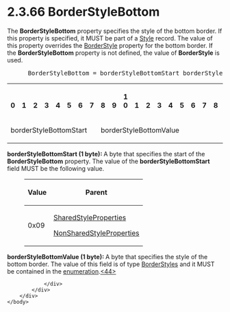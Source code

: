 <html dir="LTR" xmlns:mshelp="http://msdn.microsoft.com/mshelp" xmlns:ddue="http://ddue.schemas.microsoft.com/authoring/2003/5" xmlns:xlink="http://www.w3.org/1999/xlink" xmlns:tool="http://www.microsoft.com/tooltip">
    <head>
        <meta http-equiv="Content-Type" content="text/html; CHARSET=utf-8"></meta>
        <meta name="save" content="history"></meta>
        <title>2.3.66 BorderStyleBottom</title>
        <xml>
            <mshelp:toctitle title="2.3.66 BorderStyleBottom"></mshelp:toctitle>
            <mshelp:rltitle title="[MS-RPL]: BorderStyleBottom"></mshelp:rltitle>
            <mshelp:keyword index="A" term="1c0c20be-0b18-4111-b32c-cc0e025510b0"></mshelp:keyword>
            <mshelp:attr name="DCSext.ContentType" value="open specification"></mshelp:attr>
            <mshelp:attr name="AssetID" value="1c0c20be-0b18-4111-b32c-cc0e025510b0"></mshelp:attr>
            <mshelp:attr name="TopicType" value="kbRef"></mshelp:attr>
            <mshelp:attr name="DCSext.Title" value="[MS-RPL]: BorderStyleBottom" />
        </xml>
    </head>
    <body>
        <div id="header">
            <h1 class="heading">2.3.66 BorderStyleBottom</h1>
        </div>
        <div id="mainSection">
            <div id="mainBody">
                <div id="allHistory" class="saveHistory"></div>
                <div id="sectionSection0" class="section" name="collapseableSection">
                    

<p>The <b>BorderStyleBottom</b> property specifies the style of
the bottom border. If this property is specified, it MUST be part of a <a href="04bf25a1-2f43-4acf-b9eb-b9fa2dc45202.html">Style</a> record. The value of
this property overrides the <a href="9809b305-9266-4a6f-b767-1053cb8a20be.html">BorderStyle</a>
property for the bottom border. If the <b>BorderStyleBottom</b> property is not
defined, the value of <b>BorderStyle</b> is used.           </p>

<dl>
<dd>
<div><pre> BorderStyleBottom = borderStyleBottomStart borderStyleBottomValue
</pre></div>
</dd></dl>

<table>
 <tr>
  <th><p><br>0</p></th>
  <th><p><br>1</p></th>
  <th><p><br>2</p></th>
  <th><p><br>3</p></th>
  <th><p><br>4</p></th>
  <th><p><br>5</p></th>
  <th><p><br>6</p></th>
  <th><p><br>7</p></th>
  <th><p><br>8</p></th>
  <th><p><br>9</p></th>
  <th><p>1<br>0</p></th>
  <th><p><br>1</p></th>
  <th><p><br>2</p></th>
  <th><p><br>3</p></th>
  <th><p><br>4</p></th>
  <th><p><br>5</p></th>
  <th><p><br>6</p></th>
  <th><p><br>7</p></th>
  <th><p><br>8</p></th>
  <th><p><br>9</p></th>
  <th><p>2<br>0</p></th>
  <th><p><br>1</p></th>
  <th><p><br>2</p></th>
  <th><p><br>3</p></th>
  <th><p><br>4</p></th>
  <th><p><br>5</p></th>
  <th><p><br>6</p></th>
  <th><p><br>7</p></th>
  <th><p><br>8</p></th>
  <th><p><br>9</p></th>
  <th><p>3<br>0</p></th>
  <th><p><br>1</p></th>
 </tr>
 <tr>
  <td colspan="8">
  <p>borderStyleBottomStart</p>
  </td>
  <td colspan="8">
  <p>borderStyleBottomValue</p>
  </td>
  
 </tr>
</table>

<p><b>borderStyleBottomStart (1 byte): </b>A byte that
specifies the start of the <b>BorderStyleBottom</b> property. The value of the <b>borderStyleBottomStart</b>
field MUST be the following value.</p>

<dl>
<dd>
<table>
 <thead>
  <tr>
   <th>
   <p>Value</p>
   </th>
   <th>
   <p>Parent</p>
   </th>
  </tr>
 </thead>
 <tr>
  <td>
  <p>0x09</p>
  </td>
  <td>
  <p><a href="8e7ad65c-8fc2-4a04-a02f-be9fe5b91d1e.html">SharedStyleProperties</a></p>
  <p><a href="19ef92ab-7c9f-454f-874d-b6b04b92b117.html">NonSharedStyleProperties</a></p>
  </td>
 </tr>
</table>
</dd></dl>

<p><b>borderStyleBottomValue (1 byte): </b>A byte that
specifies the style of the bottom border. The value of this field is of type <a href="a992d727-6fbc-4811-a0eb-9c6717446701.html">BorderStyles</a> and it MUST
be contained in the <a href="75ae48f7-746b-4b41-919c-6699fa28b3ef.html#gt_846463b5-421c-4d6b-8d82-79d44db666fa">enumeration</a>.<a id="Appendix_A_Target_44"></a><a href="1d022514-2a2f-41df-b2f8-36f19e474fa5.html#Appendix_A_44" aria-label="Product behavior note 44">&lt;44&gt;</a></p>


                </div>
            </div>
        </div>
    </body>
</html>